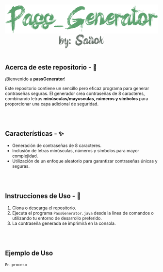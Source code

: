 <!-- LOGO INICIO -->
<section id= "top">
<div align="center">
  <img src="passGenerator.png" alt="Logo">
</div>
<div align="center">
   <a href="https://github.com/Sailok25">
    <img src="by.png" alt="bysailok" width=150>
    </a>
</div>
</br>


## Acerca de este repositorio - 👀
<p>¡Bienvenido a <strong>passGenerator</strong>! 
<p>Este repositorio contiene un sencillo pero eficaz programa para generar contraseñas seguras. El generador crea contraseñas de 8 caracteres, combinando letras <strong>minúsculas/mayusculas, números y símbolos</strong> para proporcionar una capa adicional de seguridad.

<br><br>

## Características - ✨
- Generación de contraseñas de 8 caracteres.
- Inclusión de letras minúsculas, números y símbolos para mayor complejidad.
- Utilización de un enfoque aleatorio para garantizar contraseñas únicas y seguras.

<br><br>

## Instrucciones de Uso - 📑
1. Clona o descarga el repositorio.
2. Ejecuta el programa `PassGenerator.java` desde la línea de comandos o utilizando tu entorno de desarrollo preferido.
3. La contraseña generada se imprimirá en la consola.

<br><br>

## Ejemplo de Uso
```bash
En proceso
